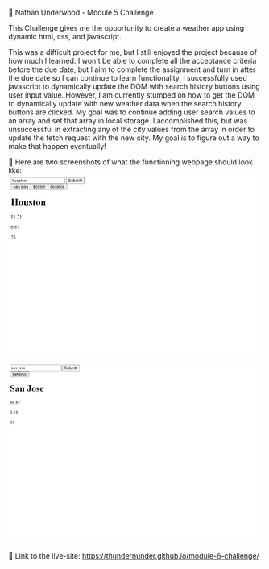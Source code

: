 👦 Nathan Underwood - Module 5 Challenge

This Challenge gives me the opportunity to create a weather app using dynamic html, css, and javascript.

This was a difficult project for me, but I still enjoyed the project because of how much I learned. I won't be able to complete all the acceptance criteria before the due date, but I aim to complete the assignment and turn in after the due date so I can continue to learn functionality. I successfully used javascript to dynamically update the DOM with search history buttons using user input value. However, I am currently stumped on how to get the DOM to dynamically update with new weather data when the search history buttons are clicked. My goal was to continue adding user search values to an array and set that array in local storage. I accomplished this, but was unsuccessful in extracting any of the city values from the array in order to update the fetch request with the new city. My goal is to figure out a way to make that happen eventually!

📼 Here are two screenshots of what the functioning webpage should look like: <img src= "https://github.com/thundernunder/module-6-challenge/blob/main/Assets/images/weather-screenshot-1.png" alt="Weater App 1">

<img src= "https://github.com/thundernunder/module-6-challenge/blob/main/Assets/images/weather-screenshot-2.png" alt="Weater App 2">


🔗 Link to the live-site: https://thundernunder.github.io/module-6-challenge/